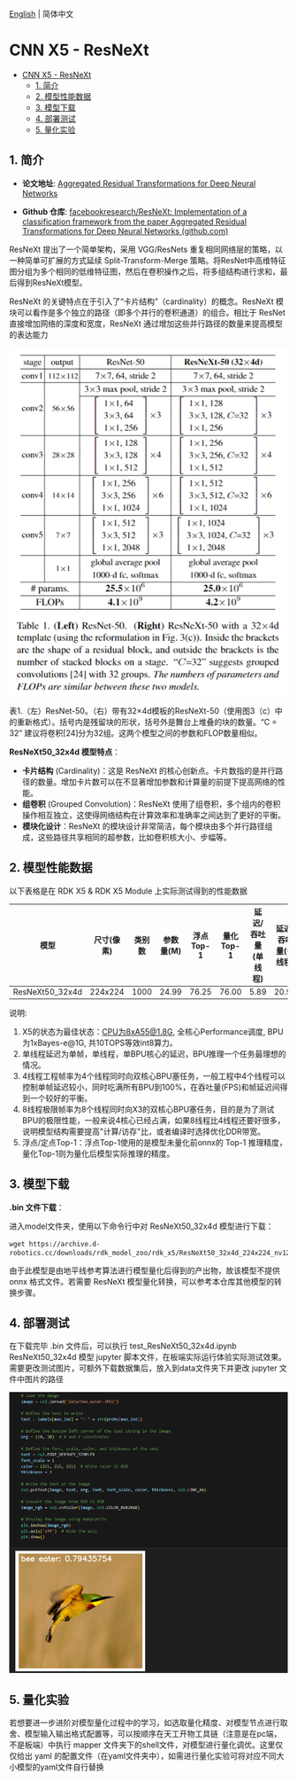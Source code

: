 [English](./README.md) | 简体中文

# CNN X5 - ResNeXt

- [CNN X5 - ResNeXt](#cnn-x5---resnext)
  - [1. 简介](#1-简介)
  - [2. 模型性能数据](#2-模型性能数据)
  - [3. 模型下载](#3-模型下载)
  - [4. 部署测试](#4-部署测试)
  - [5. 量化实验](#5-量化实验)

## 1. 简介

- **论文地址**: [Aggregated Residual Transformations for Deep Neural Networks](https://arxiv.org/abs/1611.05431)

- **Github 仓库**: [facebookresearch/ResNeXt: Implementation of a classification framework from the paper Aggregated Residual Transformations for Deep Neural Networks (github.com)](https://github.com/facebookresearch/ResNeXt)

ResNeXt 提出了一个简单架构，采用 VGG/ResNets 重复相同网络层的策略，以一种简单可扩展的方式延续 Split-Transform-Merge 策略。将ResNet中高维特征图分组为多个相同的低维特征图，然后在卷积操作之后，将多组结构进行求和，最后得到ResNeXt模型。

ResNeXt 的关键特点在于引入了“卡片结构”（cardinality）的概念。ResNeXt 模块可以看作是多个独立的路径（即多个并行的卷积通道）的组合。相比于 ResNet 直接增加网络的深度和宽度，ResNeXt 通过增加这些并行路径的数量来提高模型的表达能力

![](./data/ResNet&ResNeXt.png)

表1.（左）ResNet-50。（右）带有32×4d模板的ResNeXt-50（使用图3（c）中的重新格式）。括号内是残留块的形状，括号外是舞台上堆叠的块的数量。“C = 32” 建议将卷积[24]分为32组。这两个模型之间的参数和FLOP数量相似。


**ResNeXt50_32x4d 模型特点**：

- **卡片结构** (Cardinality)：这是 ResNeXt 的核心创新点。卡片数指的是并行路径的数量。增加卡片数可以在不显著增加参数和计算量的前提下提高网络的性能。
- **组卷积** (Grouped Convolution)：ResNeXt 使用了组卷积，多个组内的卷积操作相互独立，这使得网络结构在计算效率和准确率之间达到了更好的平衡。
- **模块化设计**：ResNeXt 的模块设计非常简洁，每个模块由多个并行路径组成，这些路径共享相同的超参数，比如卷积核大小、步幅等。


## 2. 模型性能数据

以下表格是在 RDK X5 & RDK X5 Module 上实际测试得到的性能数据


| 模型          | 尺寸(像素)  | 类别数  | 参数量(M) | 浮点Top-1  | 量化Top-1  | 延迟/吞吐量(单线程) | 延迟/吞吐量(多线程) | 帧率     |
| ----------- | ------- | ---- | ------ | ----- | ----- | ----------- | ----------- | ------ |
| ResNeXt50_32x4d  | 224x224 | 1000 | 24.99  | 76.25 | 76.00 | 5.89   | 20.90       | 189.61 |


说明: 
1. X5的状态为最佳状态：CPU为8xA55@1.8G, 全核心Performance调度, BPU为1xBayes-e@1G, 共10TOPS等效int8算力。
2. 单线程延迟为单帧，单线程，单BPU核心的延迟，BPU推理一个任务最理想的情况。
3. 4线程工程帧率为4个线程同时向双核心BPU塞任务，一般工程中4个线程可以控制单帧延迟较小，同时吃满所有BPU到100%，在吞吐量(FPS)和帧延迟间得到一个较好的平衡。
4. 8线程极限帧率为8个线程同时向X3的双核心BPU塞任务，目的是为了测试BPU的极限性能，一般来说4核心已经占满，如果8线程比4线程还要好很多，说明模型结构需要提高"计算/访存"比，或者编译时选择优化DDR带宽。
5. 浮点/定点Top-1：浮点Top-1使用的是模型未量化前onnx的 Top-1 推理精度，量化Top-1则为量化后模型实际推理的精度。

## 3. 模型下载

**.bin 文件下载**：

进入model文件夹，使用以下命令行中对 ResNeXt50_32x4d 模型进行下载：

```shell
wget https://archive.d-robotics.cc/downloads/rdk_model_zoo/rdk_x5/ResNeXt50_32x4d_224x224_nv12.bin
```

由于此模型是由地平线参考算法进行模型量化后得到的产出物，故该模型不提供 onnx 格式文件。若需要 ResNeXt 模型量化转换，可以参考本仓库其他模型的转换步骤。

## 4. 部署测试

在下载完毕 .bin 文件后，可以执行 test_ResNeXt50_32x4d.ipynb ResNeXt50_32x4d 模型 jupyter 脚本文件，在板端实际运行体验实际测试效果。需要更改测试图片，可额外下载数据集后，放入到data文件夹下并更改 jupyter 文件中图片的路径

![](./data/inference.png)

## 5. 量化实验

若想要进一步进阶对模型量化过程中的学习，如选取量化精度、对模型节点进行取舍、模型输入输出格式配置等，可以按顺序在天工开物工具链（注意是在pc端，不是板端）中执行 mapper 文件夹下的shell文件，对模型进行量化调优。这里仅仅给出 yaml 的配置文件（在yaml文件夹中），如需进行量化实验可将对应不同大小模型的yaml文件自行替换